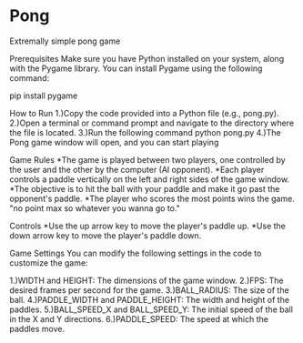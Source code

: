 # Pong
Extremally simple pong game


Prerequisites
Make sure you have Python installed on your system, along with the Pygame library. You can install Pygame using the following command:

pip install pygame

How to Run
1.)Copy the code provided into a Python file (e.g., pong.py).
2.)Open a terminal or command prompt and navigate to the directory where the file is located.
3.)Run the following command
    python pong.py
4.)The Pong game window will open, and you can start playing


Game Rules
*The game is played between two players, one controlled by the user and the other by the computer (AI opponent).
*Each player controls a paddle vertically on the left and right sides of the game window.
*The objective is to hit the ball with your paddle and make it go past the opponent's paddle.
*The player who scores the most points wins the game. "no point max so whatever you wanna go to."

Controls
*Use the up arrow key to move the player's paddle up.
*Use the down arrow key to move the player's paddle down.


Game Settings
You can modify the following settings in the code to customize the game:

1.)WIDTH and HEIGHT: The dimensions of the game window.
2.)FPS: The desired frames per second for the game.
3.)BALL_RADIUS: The size of the ball.
4.)PADDLE_WIDTH and PADDLE_HEIGHT: The width and height of the paddles.
5.)BALL_SPEED_X and BALL_SPEED_Y: The initial speed of the ball in the X and Y directions.
6.)PADDLE_SPEED: The speed at which the paddles move.
